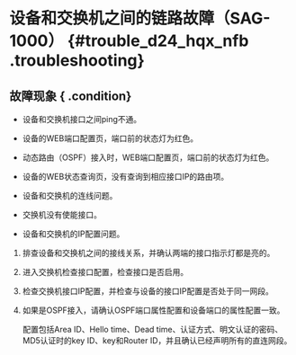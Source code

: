 # 设备和交换机之间的链路故障（SAG-1000） {#trouble_d24_hqx_nfb .troubleshooting}

## 故障现象 { .condition}

-   设备和交换机接口之间ping不通。
-   设备的WEB端口配置页，端口前的状态灯为红色。
-   动态路由（OSPF）接入时，WEB端口配置页，端口前的状态灯为红色。
-   设备的WEB状态查询页，没有查询到相应接口IP的路由项。

-   设备和交换机的连线问题。
-   交换机没有使能接口。
-   设备和交换机的IP配置问题。

1.  排查设备和交换机之间的接线关系，并确认两端的接口指示灯都是亮的。 
2.  进入交换机检查接口配置，检查接口是否启用。 
3.  检查交换机接口IP配置，并检查与设备的接口IP配置是否处于同一网段。 
4.  如果是OSPF接入，请确认OSPF端口属性配置和设备端口的属性配置一致。 

    配置包括Area ID、Hello time、Dead time、认证方式、明文认证的密码、MD5认证时的key ID、key和Router ID，并且确认已经声明所有的直连网段。


